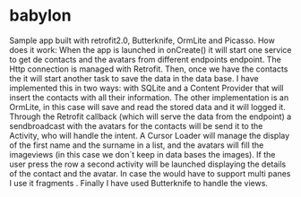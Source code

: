 # babylon
Sample app built with retrofit2.0, Butterknife, OrmLite and Picasso. 
How does it work: 
When the app is launched in onCreate() it will start one service to get de contacts and the avatars from different endpoints endpoint. The Http connection is managed with Retrofit. Then, once we have the contacts the it will start another task to save the data in the data base.
I have implemented this in two ways: with SQLite and a Content Provider that will insert the contacts with all their information. The other implementation is an OrmLite, in this case will save and read the stored data and it will logged it. Through the Retrofit callback (which will serve the data from the endpoint) a sendbroadcast with the avatars for the contacts will be send it to the Activity, who will handle the intent. 
A Cursor Loader will manage the display of the first name and the surname in a list, and the avatars will fill the imageviews (in this case we don´t keep in data bases the images). If the user press the row a second activity will be launched displaying the details of the contact and the avatar. In case the would have to support multi panes I use it fragments . Finally I have used Butterknife to handle the views.
